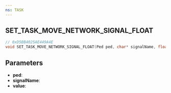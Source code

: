 ```yaml
---
ns: TASK
---
```

## SET_TASK_MOVE_NETWORK_SIGNAL_FLOAT

```c
// 0xD5BB4025AE449A4E
void SET_TASK_MOVE_NETWORK_SIGNAL_FLOAT(Ped ped, char* signalName, float value);
```

## Parameters
* **ped**:
* **signalName**:
* **value**:
